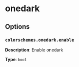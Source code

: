 # onedark
## Options
### `colorschemes.onedark.enable`
**Description**: Enable onedark

**Type**: `bool`
